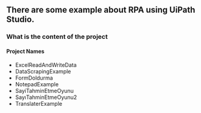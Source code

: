## There are some example about RPA using UiPath Studio.

### What is the content of the project

#### Project Names
* ExcelReadAndWriteData
* DataScrapingExample
* FormDoldurma
* NotepadExample
* SayiTahminEtmeOyunu
* SayıTahminEtmeOyunu2
* TranslaterExample
